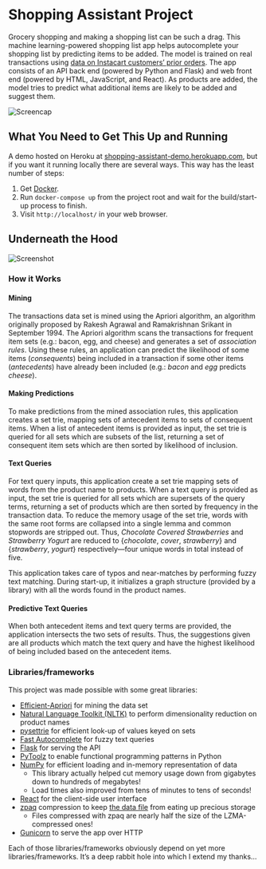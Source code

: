 # Shopping Assistant Project
Grocery shopping and making a shopping list can be such a drag. This machine learning-powered shopping list app helps autocomplete your shopping list by predicting items to be added. The model is trained on real transactions using [data on Instacart customers’ prior orders](https://www.kaggle.com/c/instacart-market-basket-analysis/data). The app consists of an API back end (powered by Python and Flask) and web front end (powered by HTML, JavaScript, and React). As products are added, the model tries to predict what additional items are likely to be added and suggest them.

![Screencap](https://user-images.githubusercontent.com/65802312/147989178-c2023e91-4bae-4658-b187-2e95c9358539.gif)

## What You Need to Get This Up and Running

A demo hosted on Heroku at [shopping-assistant-demo.herokuapp.com](https://shopping-assistant-demo.herokuapp.com/), but if you want it running locally there are several ways. This way has the least number of steps:

1. Get [Docker](https://www.docker.com/products/docker-desktop).
2. Run `docker-compose up` from the project root and wait for the build/start-up process to finish.
3. Visit `http://localhost/` in your web browser.

## Underneath the Hood

![Screenshot](https://user-images.githubusercontent.com/65802312/147992569-0664b770-4dd4-45dc-829f-6c164bfcc1d2.png)

### How it Works

#### Mining

The transactions data set is mined using the Apriori algorithm, an algorithm originally proposed by Rakesh Agrawal and Ramakrishnan Srikant in September 1994. The Apriori algorithm scans the transactions for frequent item sets (e.g.: bacon, egg, and cheese) and generates a set of *association rules*. Using these rules, an application can predict the likelihood of some items (*consequents*) being included in a transaction if some other items (*antecedents*) have already been included (e.g.: *bacon* and *egg* predicts *cheese*).

#### Making Predictions

To make predictions from the mined association rules, this application creates a set trie, mapping sets of antecedent items to sets of consequent items. When a list of antecedent items is provided as input, the set trie is queried for all sets which are subsets of the list, returning a set of consequent item sets which are then sorted by likelihood of inclusion.

#### Text Queries

For text query inputs, this application create a set trie mapping sets of words from the product name to products. When a text query is provided as input, the set trie is queried for all sets which are supersets of the query terms, returning a set of products which are then sorted by frequency in the transaction data. To reduce the memory usage of the set trie, words with the same root forms are collapsed into a single lemma and common stopwords are stripped out. Thus, *Chocolate Covered Strawberries* and *Strawberry Yogurt* are reduced to {*chocolate*, *cover*, *strawberry*} and {*strawberry*, *yogurt*} respectively—four unique words in total instead of five. 

This application takes care of typos and near-matches by performing fuzzy text matching. During start-up, it initializes a graph structure (provided by a library) with all the words found in the product names.

#### Predictive Text Queries

When both antecedent items and text query terms are provided, the application intersects the two sets of results. Thus, the suggestions given are all products which match the text query and have the highest likelihood of being included based on the antecedent items.

### Libraries/frameworks

This project was made possible with some great libraries:

* [Efficient-Apriori](https://github.com/tommyod/Efficient-Apriori) for mining the data set
* [Natural Language Toolkit (NLTK)](https://www.nltk.org/) to perform dimensionality reduction on product names
* [pysettrie](https://github.com/mmihaltz/pysettrie) for efficient look-up of values keyed on sets
* [Fast Autocomplete](https://github.com/seperman/fast-autocomplete) for fuzzy text queries
* [Flask](https://palletsprojects.com/p/flask/) for serving the API
* [PyToolz](https://github.com/pytoolz/toolz/) to enable functional programming patterns in Python
* [NumPy](https://numpy.org/) for efficient loading and in-memory representation of data
  * This library actually helped cut memory usage down from gigabytes down to hundreds of megabytes!
  * Load times also improved from tens of minutes to tens of seconds!
* [React](https://reactjs.org/) for the client-side user interface
* [zpaq](http://mattmahoney.net/dc/zpaq.html) compression to keep [the data file](https://github.com/LiKenun/shopping-assistant/blob/main/api/data.zpaq) from eating up precious storage
  * Files compressed with zpaq are nearly half the size of the LZMA-compressed ones!
* [Gunicorn](https://gunicorn.org/) to serve the app over HTTP

Each of those libraries/frameworks obviously depend on yet more libraries/frameworks. It’s a deep rabbit hole into which I extend my thanks…
